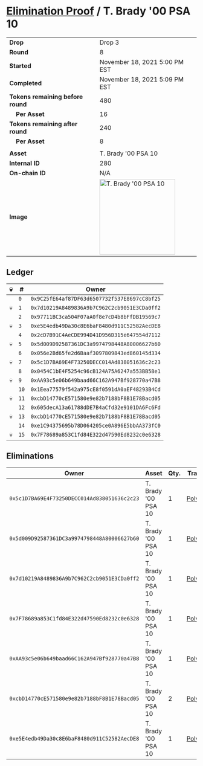 # [Elimination Proof](./readme.md) / T. Brady &#039;00 PSA 10

|||
|---|---|
| **Drop** | Drop 3 |
| **Round** | 8 |
| **Started** | November 18, 2021 5:00 PM EST |
| **Completed** | November 18, 2021 5:09 PM EST |
| **Tokens remaining before round** | 480 |
| **&nbsp;&nbsp;&nbsp;&nbsp;Per Asset** | 16 |
| **Tokens remaining after round** | 240 |
| **&nbsp;&nbsp;&nbsp;&nbsp;Per Asset** | 8 |
| | |
| **Asset** | T. Brady &#039;00 PSA 10 |
| **Internal ID** | 280 |
| **On-chain ID** | N/A |
| **Image** | <img src="https://tcdn.blokpax.com/94d9199b-dc4c-4d85-8867-a5be74aa0913/d8c12aeebc7e3d7487d52e870b5492b7b97b8893497aca2535ec9595e1d157dc.jpg" height="200" alt="T. Brady &#039;00 PSA 10" /> |

## Ledger

| 💀 | # | Owner |
| --- | --- | --- |
|  | `0` | `0x9C25fE64af87DF63d6507732f537E8697cC8bf25` |
| 💀 | `1` | `0x7d10219A8489836A9b7C962C2cb9051E3CDa0ff2` |
|  | `2` | `0x97711BC3ca504F07aA0f8e7cD4b8bFfDB19569c7` |
| 💀 | `3` | `0xe5E4edb49Da30c8E6baF8480d911C52582AecDE8` |
|  | `4` | `0x2cD7B91C4AeCDE994D41D956D315e647554d7112` |
| 💀 | `5` | `0x5d009D92587361DC3a9974798448A80006627b60` |
|  | `6` | `0x056e2Bd65fe2d6Baaf3097809843ed860145d334` |
| 💀 | `7` | `0x5c1D7BA69E4F73250DECC014Ad838051636c2c23` |
|  | `8` | `0x0454C1bE4F5254c96cB124A75A6247a553BB58e1` |
| 💀 | `9` | `0xAA93c5e06b649baad66C162A947Bf928770a47B8` |
|  | `10` | `0x1Eea77579f542a975cE8f0591dA0aEF48293B4Cd` |
| 💀 | `11` | `0xcbD14770cE571580e9e82b7188bF8B1E78Bacd05` |
|  | `12` | `0x605decA13a61788dDE7B4aCfd32e9101DA6Fc6Fd` |
| 💀 | `13` | `0xcbD14770cE571580e9e82b7188bF8B1E78Bacd05` |
|  | `14` | `0xe1C94375695b78D064205ce0A896E5bbAA373fC0` |
| 💀 | `15` | `0x7F78689a853C1fd84E322d47590Ed8232c0e6328` |


## Eliminations

| Owner | Asset | Qty. | Transaction |
| --- | --- | --- | --- |
| `0x5c1D7BA69E4F73250DECC014Ad838051636c2c23` | T. Brady '00 PSA 10 | 1 | [Polygonscan](https://polygonscan.com/tx/0x72516b8fdb71b7c1b0f7378989c59827a7af2f2b420684ed272dd1c05faf8546) |
| `0x5d009D92587361DC3a9974798448A80006627b60` | T. Brady '00 PSA 10 | 1 | [Polygonscan](https://polygonscan.com/tx/0x789e9efeb7b922e3e79c910a19c9ae8cc8721a70f1dc42918c57cd5b35fc2bb1) |
| `0x7d10219A8489836A9b7C962C2cb9051E3CDa0ff2` | T. Brady '00 PSA 10 | 1 | [Polygonscan](https://polygonscan.com/tx/0x7bfcca7bbf9f40caf68d393bcf3af8a0ac8ea54e6ffe389d973ef8413ae7d660) |
| `0x7F78689a853C1fd84E322d47590Ed8232c0e6328` | T. Brady '00 PSA 10 | 1 | [Polygonscan](https://polygonscan.com/tx/0x2aa93be23ac577a7b24ab9cf24741dfc1c8c9247201d2c62a289d5b2823f9451) |
| `0xAA93c5e06b649baad66C162A947Bf928770a47B8` | T. Brady '00 PSA 10 | 1 | [Polygonscan](https://polygonscan.com/tx/0xe50e961e0fc7febcb79a7966c643128cb5643abcdbd38e3bddaaf9e8c3e7a9c6) |
| `0xcbD14770cE571580e9e82b7188bF8B1E78Bacd05` | T. Brady '00 PSA 10 | 2 | [Polygonscan](https://polygonscan.com/tx/0x996c7efec33ad974c2b2f46e306f1a028d5f3a9dd2dd32d107cec546bc0c2b65) |
| `0xe5E4edb49Da30c8E6baF8480d911C52582AecDE8` | T. Brady '00 PSA 10 | 1 | [Polygonscan](https://polygonscan.com/tx/0x74ec7c6aa332ea24f13d66a8e741be2934443a34684076752806e5a08cb5647d) |
